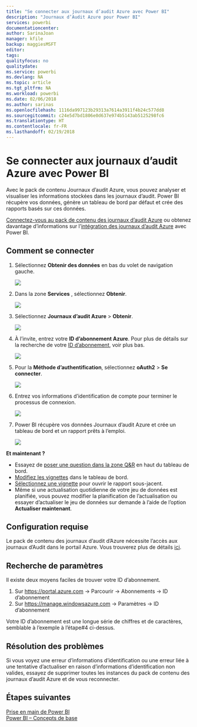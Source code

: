 ```yaml
---
title: "Se connecter aux journaux d’audit Azure avec Power BI"
description: "Journaux d’Audit Azure pour Power BI"
services: powerbi
documentationcenter: 
author: SarinaJoan
manager: kfile
backup: maggiesMSFT
editor: 
tags: 
qualityfocus: no
qualitydate: 
ms.service: powerbi
ms.devlang: NA
ms.topic: article
ms.tgt_pltfrm: NA
ms.workload: powerbi
ms.date: 02/06/2018
ms.author: sarinas
ms.openlocfilehash: 1116da997123b29313a7614a3911f4b24c577dd8
ms.sourcegitcommit: c24e5d7bd1806e0d637e974b5143ab5125298fc6
ms.translationtype: HT
ms.contentlocale: fr-FR
ms.lasthandoff: 02/19/2018
---
```

# <a name="connect-to-azure-audit-logs-with-power-bi"></a>Se connecter aux journaux d’audit Azure avec Power BI
Avec le pack de contenu Journaux d’audit Azure, vous pouvez analyser et visualiser les informations stockées dans les journaux d’audit. Power BI récupère vos données, génère un tableau de bord par défaut et crée des rapports basés sur ces données.

[Connectez-vous au pack de contenu des journaux d’audit Azure](https://app.powerbi.com/getdata/services/azure-audit-logs) ou obtenez davantage d’informations sur l’[intégration des journaux d’audit Azure](https://powerbi.microsoft.com/integrations/azure-audit-logs) avec Power BI.

## <a name="how-to-connect"></a>Comment se connecter
1. Sélectionnez **Obtenir des données** en bas du volet de navigation gauche.  
   
    ![](media/service-connect-to-azure-audit-logs/getdata.png)
2. Dans la zone **Services** , sélectionnez **Obtenir**.  
   
    ![](media/service-connect-to-azure-audit-logs/services.png) 
3. Sélectionnez **Journaux d’audit Azure** > **Obtenir**.  
   
   ![](media/service-connect-to-azure-audit-logs/azureauditlogs.png)
4. À l’invite, entrez votre **ID d’abonnement Azure**. Pour plus de détails sur la recherche de votre [ID d’abonnement](#FindingParams), voir plus bas.   
   
    ![](media/service-connect-to-azure-audit-logs/parameters.png)
5. Pour la **Méthode d’authentification**, sélectionnez **oAuth2** \> **Se connecter**.
   
    ![](media/service-connect-to-azure-audit-logs/creds.png)
6. Entrez vos informations d’identification de compte pour terminer le processus de connexion.
   
    ![](media/service-connect-to-azure-audit-logs/login.png)
7. Power BI récupère vos données Journaux d’audit Azure et crée un tableau de bord et un rapport prêts à l’emploi. 
   
    ![](media/service-connect-to-azure-audit-logs/dashboard.png)

**Et maintenant ?**

* Essayez de [poser une question dans la zone Q&R](power-bi-q-and-a.md) en haut du tableau de bord.
* [Modifiez les vignettes](service-dashboard-edit-tile.md) dans le tableau de bord.
* [Sélectionnez une vignette](service-dashboard-tiles.md) pour ouvrir le rapport sous-jacent.
* Même si une actualisation quotidienne de votre jeu de données est planifiée, vous pouvez modifier la planification de l’actualisation ou essayer d’actualiser le jeu de données sur demande à l’aide de l’option **Actualiser maintenant**.

## <a name="system-requirements"></a>Configuration requise
Le pack de contenu des journaux d’audit d’Azure nécessite l’accès aux journaux d’Audit dans le portail Azure. Vous trouverez plus de détails [ici](https://azure.microsoft.com/documentation/articles/insights-debugging-with-events/).

<a name="FindingParams"></a>

## <a name="finding-parameters"></a>Recherche de paramètres
Il existe deux moyens faciles de trouver votre ID d’abonnement.

1. Sur https://portal.azure.com -&gt; Parcourir -&gt; Abonnements -&gt; ID d’abonnement
2. Sur https://manage.windowsazure.com -&gt; Paramètres -&gt; ID d’abonnement

Votre ID d’abonnement est une longue série de chiffres et de caractères, semblable à l’exemple à l’étape\#4 ci-dessus. 

## <a name="troubleshooting"></a>Résolution des problèmes
Si vous voyez une erreur d’informations d’identification ou une erreur liée à une tentative d’actualiser en raison d’informations d’identification non valides, essayez de supprimer toutes les instances du pack de contenu des journaux d’audit Azure et de vous reconnecter.

## <a name="next-steps"></a>Étapes suivantes
[Prise en main de Power BI](service-get-started.md)  
[Power BI – Concepts de base](service-basic-concepts.md)  

